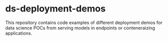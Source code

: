# ds-deployment-demos
This repository contains code examples of different deployment demos for data science POCs from serving models in endpoints or conteneraizing applications.
